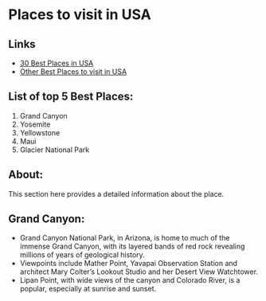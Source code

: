 # Places to visit in USA

## Links
- [30 Best Places in USA](https://travel.usnews.com/rankings/best-usa-vacations/ "Click here to visit the web page")
- [Other Best Places to visit in USA](https://www.bestproducts.com/fun-things-to-do/g2483/best-places-to-experience-and-visit-in-the-usa/ "Click here for more places")

## List of top 5 Best Places:
1. Grand Canyon
1. Yosemite
1. Yellowstone
1. Maui
1. Glacier National Park

## About:
This section here provides a detailed information about the place.
## Grand Canyon:
- Grand Canyon National Park, in Arizona, is home to much of the immense Grand Canyon, with its layered bands of red rock revealing    millions of years of geological history.
- Viewpoints include Mather Point, Yavapai Observation Station and architect Mary Colter’s Lookout Studio and her Desert View Watchtower.
- Lipan Point, with wide views of the canyon and Colorado River, is a popular, especially at sunrise and sunset.

